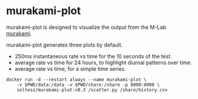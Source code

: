 # murakami-plot

murakami-plot is designed to visualize the output from the M-Lab
[murakami](https://github.com/m-lab/murakami).

murakami-plot generates three plots by default.

 * 250ms instantaneous rate vs time for the 10 seconds of the test.
 * average rate vs time for 24 hours, to highlight diurnal patterns over time.
 * average rate vs time, for a simple time series.

```
docker run -d --restart always --name murakami-plot \
    -v $PWD/data:/data -v $PWD/share:/share -p 8000:8000 \
    soltesz/murakami-plot:v0.3 /scatter.py /share/history.csv
```
